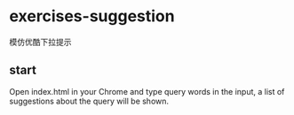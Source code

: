# exercises-suggestion
模仿优酷下拉提示

## start

Open index.html in your Chrome and type query words in the input, a list of suggestions about the query will be shown.
